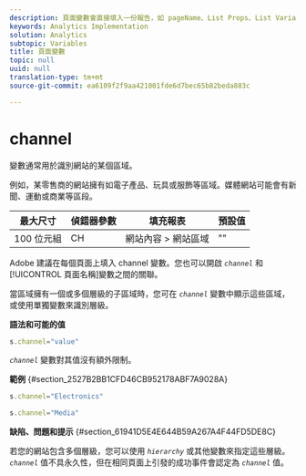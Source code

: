 ```yaml
---
description: 頁面變數會直接填入一份報告，如 pageName、List Props、List Variables 等。
keywords: Analytics Implementation
solution: Analytics
subtopic: Variables
title: 頁面變數
topic: null
uuid: null
translation-type: tm+mt
source-git-commit: ea6109f2f9aa421001fde6d7bec65b82beda883c

---
```



# channel

 變數通常用於識別網站的某個區域。

<!-- 

channel.xml

 -->

例如，某零售商的網站擁有如電子產品、玩具或服飾等區域。媒體網站可能會有新聞、運動或商業等區段。

| 最大尺寸 | 偵錯器參數 | 填充報表 | 預設值 |
|---|---|---|---|
| 100 位元組 | CH | 網站內容 &gt; 網站區域 | "" |

Adobe 建議在每個頁面上填入 channel 變數。您也可以開啟  *`channel`* 和[!UICONTROL 頁面名稱]變數之間的關聯。

當區域擁有一個或多個層級的子區域時，您可在 *`channel`* 變數中顯示這些區域，或使用單獨變數來識別層級。

**語法和可能的值**

```js
s.channel="value"
```

*`channel`* 變數對其值沒有額外限制。

**範例** {#section_2527B2BB1CFD46CB952178ABF7A9028A}

```js
s.channel="Electronics"
```

```js
s.channel="Media"
```

**缺陷、問題和提示** {#section_61941D5E4E644B59A267A4F44FD5DE8C}

若您的網站包含多個層級，您可以使用 *`hierarchy`* 或其他變數來指定這些層級。*`channel`* 值不具永久性，但在相同頁面上引發的成功事件會認定為 *`channel`* 值。

